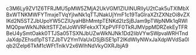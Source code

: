 c3M6Ly9ZV1Z6TFRJMU5pMW5ZMjA2UkVGM1ZIUlNURlIyU2tCak5uTXlMbXBxWTNKMWFYTmxjeTVqYjIwNk1qTTJNakUjYmF1c19TaGlraXZtZXNzOi8vZXlKd2N5STZJbUpoYW5CZlUyaHBhMmtpTENKd2IzSjBJam9pTWpNMk1qRWlMQ0pwWkNJNkltSTFZelJoWVRFekxXTXpPVFF0TkRJMVppMDRZekEyTFRBeU4ySmtOakk0TTJSa05TSXNJbUZwWkNJNk1Dd2libVYwSWpvaWRHTndJaXdpZEhsd1pTSTZJbTV2Ym1VaUxDSjBiSE1pT2lKdWIyNWxJaXdpWVdSa0lqb2lZelp6TkM1cWFtTnlkV2x6WlhNdVkyOXRJbjA9
